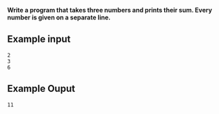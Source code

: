 **Write a program that takes three numbers and prints their sum. Every number is given on a separate line.**

## Example input

    2
    3
    6
## Example Ouput
    11